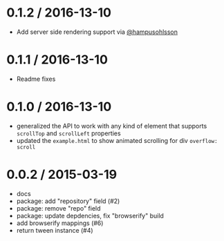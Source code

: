0.1.2 / 2016-13-10
==================
  * Add server side rendering support via [@hampusohlsson](https://github.com/component/scroll-to/pull/10/commits/675a1ade2d747f734ebcf12f2c43dc166b3dc692)
  
0.1.1 / 2016-13-10
==================
  * Readme fixes

0.1.0 / 2016-13-10
==================
  * generalized the API to work with any kind of element that supports `scrollTop` and `scrollLeft` properties
  * updated the `example.html` to show animated scrolling for div `overflow: scroll`
  
0.0.2 / 2015-03-19
==================

  * docs
  * package: add "repository" field (#2)
  * package: remove "repo" field
  * package: update depdencies, fix "browserify" build
  * add browserify mappings (#6)
  * return tween instance (#4)
